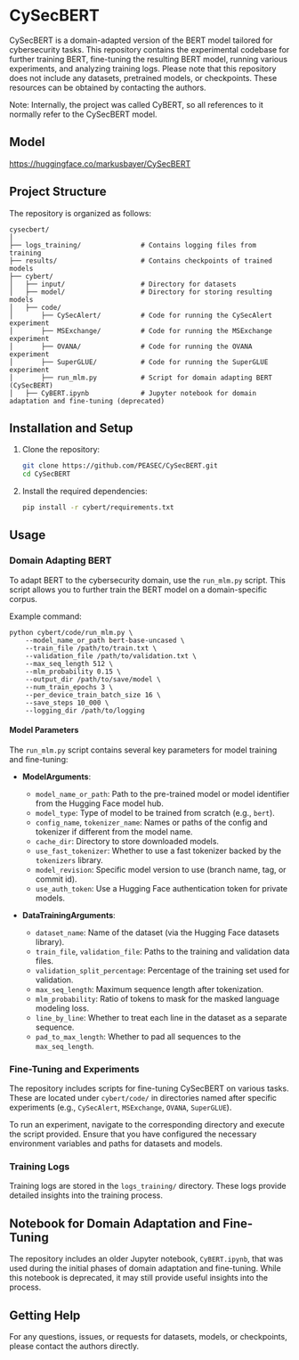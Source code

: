# CySecBERT

CySecBERT is a domain-adapted version of the BERT model tailored for cybersecurity tasks. This repository contains the experimental codebase for further training BERT, fine-tuning the resulting BERT model, running various experiments, and analyzing training logs. Please note that this repository does not include any datasets, pretrained models, or checkpoints. These resources can be obtained by contacting the authors.

Note: Internally, the project was called CyBERT, so all references to it normally refer to the CySecBERT model. 

## Model

https://huggingface.co/markusbayer/CySecBERT

## Project Structure

The repository is organized as follows:

```
cysecbert/
│
├── logs_training/               # Contains logging files from training
├── results/                     # Contains checkpoints of trained models
├── cybert/
│   ├── input/                   # Directory for datasets
│   ├── model/                   # Directory for storing resulting models
│   ├── code/
│       ├── CySecAlert/          # Code for running the CySecAlert experiment
│       ├── MSExchange/          # Code for running the MSExchange experiment
│       ├── OVANA/               # Code for running the OVANA experiment
│       ├── SuperGLUE/           # Code for running the SuperGLUE experiment
│       ├── run_mlm.py           # Script for domain adapting BERT (CySecBERT)
│   ├── CyBERT.ipynb             # Jupyter notebook for domain adaptation and fine-tuning (deprecated)
```

## Installation and Setup

1. Clone the repository:
   ```bash
   git clone https://github.com/PEASEC/CySecBERT.git
   cd CySecBERT
   ```

2. Install the required dependencies:
   ```bash
   pip install -r cybert/requirements.txt
   ```

## Usage

### Domain Adapting BERT

To adapt BERT to the cybersecurity domain, use the `run_mlm.py` script. This script allows you to further train the BERT model on a domain-specific corpus.

Example command:
```
python cybert/code/run_mlm.py \
    --model_name_or_path bert-base-uncased \
    --train_file /path/to/train.txt \
    --validation_file /path/to/validation.txt \
    --max_seq_length 512 \
    --mlm_probability 0.15 \
    --output_dir /path/to/save/model \
    --num_train_epochs 3 \
    --per_device_train_batch_size 16 \
    --save_steps 10_000 \
    --logging_dir /path/to/logging
```

#### Model Parameters

The `run_mlm.py` script contains several key parameters for model training and fine-tuning:

- **ModelArguments**:
  - `model_name_or_path`: Path to the pre-trained model or model identifier from the Hugging Face model hub.
  - `model_type`: Type of model to be trained from scratch (e.g., `bert`).
  - `config_name`, `tokenizer_name`: Names or paths of the config and tokenizer if different from the model name.
  - `cache_dir`: Directory to store downloaded models.
  - `use_fast_tokenizer`: Whether to use a fast tokenizer backed by the `tokenizers` library.
  - `model_revision`: Specific model version to use (branch name, tag, or commit id).
  - `use_auth_token`: Use a Hugging Face authentication token for private models.

- **DataTrainingArguments**:
  - `dataset_name`: Name of the dataset (via the Hugging Face datasets library).
  - `train_file`, `validation_file`: Paths to the training and validation data files.
  - `validation_split_percentage`: Percentage of the training set used for validation.
  - `max_seq_length`: Maximum sequence length after tokenization.
  - `mlm_probability`: Ratio of tokens to mask for the masked language modeling loss.
  - `line_by_line`: Whether to treat each line in the dataset as a separate sequence.
  - `pad_to_max_length`: Whether to pad all sequences to the `max_seq_length`.

### Fine-Tuning and Experiments

The repository includes scripts for fine-tuning CySecBERT on various tasks. These are located under `cybert/code/` in directories named after specific experiments (e.g., `CySecAlert`, `MSExchange`, `OVANA`, `SuperGLUE`).

To run an experiment, navigate to the corresponding directory and execute the script provided. Ensure that you have configured the necessary environment variables and paths for datasets and models.

### Training Logs

Training logs are stored in the `logs_training/` directory. These logs provide detailed insights into the training process.

## Notebook for Domain Adaptation and Fine-Tuning

The repository includes an older Jupyter notebook, `CyBERT.ipynb`, that was used during the initial phases of domain adaptation and fine-tuning. While this notebook is deprecated, it may still provide useful insights into the process.

## Getting Help

For any questions, issues, or requests for datasets, models, or checkpoints, please contact the authors directly.

